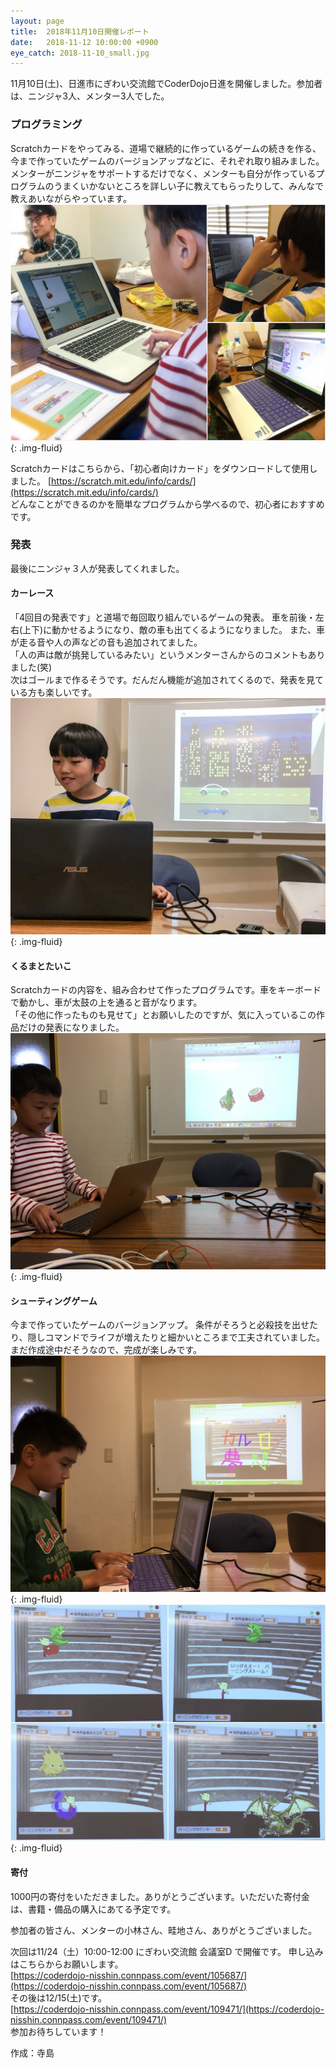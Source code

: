 ```yaml
---
layout: page
title:  2018年11月10日開催レポート
date:   2018-11-12 10:00:00 +0900
eye_catch: 2018-11-10_small.jpg
---
```


11月10日(土)、日進市にぎわい交流館でCoderDojo日進を開催しました。参加者は、ニンジャ3人、メンター3人でした。

### プログラミング
Scratchカードをやってみる、道場で継続的に作っているゲームの続きを作る、今まで作っていたゲームのバージョンアップなどに、それぞれ取り組みました。<br/>
メンターがニンジャをサポートするだけでなく、メンターも自分が作っているプログラムのうまくいかないところを詳しい子に教えてもらったりして、みんなで教えあいながらやっています。
![道場の様子](/assets/img/2018-11-10_top.jpg){: .img-fluid}

Scratchカードはこちらから、「初心者向けカード」をダウンロードして使用しました。
[https://scratch.mit.edu/info/cards/](https://scratch.mit.edu/info/cards/) <br />
どんなことができるのかを簡単なプログラムから学べるので、初心者におすすめです。

### 発表
最後にニンジャ３人が発表してくれました。

#### カーレース
「4回目の発表です」と道場で毎回取り組んでいるゲームの発表。
車を前後・左右(上下)に動かせるようになり、敵の車も出てくるようになりました。
また、車が走る音や人の声などの音も追加されてました。 <br />
「人の声は敵が挑発しているみたい」というメンターさんからのコメントもありました(笑) <br />
次はゴールまで作るそうです。だんだん機能が追加されてくるので、発表を見ている方も楽しいです。
![カーレース発表中](/assets/img/2018-11-10_1-1.jpg){: .img-fluid}

#### くるまとたいこ
Scratchカードの内容を、組み合わせて作ったプログラムです。車をキーボードで動かし、車が太鼓の上を通ると音がなります。 <br />
「その他に作ったものも見せて」とお願いしたのですが、気に入っているこの作品だけの発表になりました。
![くるまとたいこ発表中](/assets/img/2018-11-10_2-1.jpg){: .img-fluid}

#### シューティングゲーム
今まで作っていたゲームのバージョンアップ。
条件がそろうと必殺技を出せたり、隠しコマンドでライフが増えたりと細かいところまで工夫されていました。 <br />
まだ作成途中だそうなので、完成が楽しみです。
![シューティングゲーム発表中](/assets/img/2018-11-10_3-1.jpg){: .img-fluid}
![シューティングゲームの画面](/assets/img/2018-11-10_3-2.jpg){: .img-fluid}

#### 寄付
1000円の寄付をいただきました。ありがとうございます。いただいた寄付金は、書籍・備品の購入にあてる予定です。

参加者の皆さん、メンターの小林さん、畦地さん、ありがとうございました。

次回は11/24（土）10:00-12:00 にぎわい交流館 会議室D で開催です。
申し込みはこちらからお願いします。<br />
[https://coderdojo-nisshin.connpass.com/event/105687/](https://coderdojo-nisshin.connpass.com/event/105687/)<br />
その後は12/15(土)です。<br />
[https://coderdojo-nisshin.connpass.com/event/109471/](https://coderdojo-nisshin.connpass.com/event/109471/)<br />
参加お待ちしています！


作成：寺島
